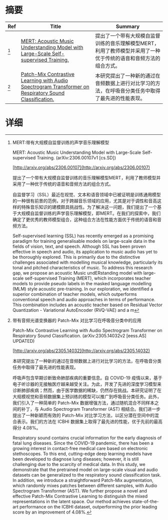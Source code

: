 # 摘要

| Ref | Title | Summary |
| --- | --- | --- |
| [^1] | [MERT: Acoustic Music Understanding Model with Large-Scale Self-supervised Training.](http://arxiv.org/abs/2306.00107) | 提出了一个带有大规模自监督训练的音乐理解模型MERT，利用了教师模型并采用了一种优于传统的语音和音频方法的组合方式。 |
| [^2] | [Patch-Mix Contrastive Learning with Audio Spectrogram Transformer on Respiratory Sound Classification.](http://arxiv.org/abs/2305.14032) | 本研究提出了一种新的通过在音频数据上进行对比学习的方法，在呼吸音分类任务中取得了最先进的性能表现。 |

# 详细

[^1]: MERT:带有大规模自监督训练的声学音乐理解模型

    MERT: Acoustic Music Understanding Model with Large-Scale Self-supervised Training. (arXiv:2306.00107v1 [cs.SD])

    [http://arxiv.org/abs/2306.00107](http://arxiv.org/abs/2306.00107)

    提出了一个带有大规模自监督训练的音乐理解模型MERT，利用了教师模型并采用了一种优于传统的语音和音频方法的组合方式。

    

    自监督学习（SSL）最近在视觉、文本和语音领域中已被证明是训练通用模型的一种很有前景的范例，对于跨越音乐领域的应用，尤其是对于调性和音高这样的特殊音乐知识的建模颇具挑战性。为了解决这一问题，我们提出了一个基于大规模自监督训练的声学音乐理解模型，即MERT。在我们的探索中，我们确定了更优秀的教师模型组合，这种组合方法在性能方面优于传统的语音和音频方法。

    Self-supervised learning (SSL) has recently emerged as a promising paradigm for training generalisable models on large-scale data in the fields of vision, text, and speech. Although SSL has been proven effective in speech and audio, its application to music audio has yet to be thoroughly explored. This is primarily due to the distinctive challenges associated with modelling musical knowledge, particularly its tonal and pitched characteristics of music. To address this research gap, we propose an acoustic Music undERstanding model with large-scale self-supervised Training (MERT), which incorporates teacher models to provide pseudo labels in the masked language modelling (MLM) style acoustic pre-training. In our exploration, we identified a superior combination of teacher models, which outperforms conventional speech and audio approaches in terms of performance. This combination includes an acoustic teacher based on Residual Vector Quantization - Variational AutoEncoder (RVQ-VAE) and a m
    
[^2]: 带有音频光谱变换器的 Patch-Mix 对比学习在呼吸音分类中的应用

    Patch-Mix Contrastive Learning with Audio Spectrogram Transformer on Respiratory Sound Classification. (arXiv:2305.14032v2 [eess.AS] UPDATED)

    [http://arxiv.org/abs/2305.14032](http://arxiv.org/abs/2305.14032)

    本研究提出了一种新的通过在音频数据上进行对比学习的方法，在呼吸音分类任务中取得了最先进的性能表现。

    

    呼吸声包含早期诊断致命肺部疾病的重要信息。自 COVID-19 疫情以来，基于电子听诊器的无接触医疗越来越受关注。为此，开发了先进的深度学习模型来诊断肺部疾病；然而，由于医学数据的稀缺，仍然存在挑战。本研究证明了在大规模视觉和音频数据集上预训练的模型可以推广到呼吸音分类任务。此外，我们引入了一种简单的 Patch-Mix 数据增强方法，通过随机混合不同样本之间的补丁，与 Audio Spectrogram Transformer (AST) 相结合。我们进一步提出了一种新颖而有效的 Patch-Mix 对比学习方法，以区分潜在空间中的混合表示。我们的方法在 ICBHI 数据集上取得了最先进的性能，优于先前的最高得分 4.08%。

    Respiratory sound contains crucial information for the early diagnosis of fatal lung diseases. Since the COVID-19 pandemic, there has been a growing interest in contact-free medical care based on electronic stethoscopes. To this end, cutting-edge deep learning models have been developed to diagnose lung diseases; however, it is still challenging due to the scarcity of medical data. In this study, we demonstrate that the pretrained model on large-scale visual and audio datasets can be generalized to the respiratory sound classification task. In addition, we introduce a straightforward Patch-Mix augmentation, which randomly mixes patches between different samples, with Audio Spectrogram Transformer (AST). We further propose a novel and effective Patch-Mix Contrastive Learning to distinguish the mixed representations in the latent space. Our method achieves state-of-the-art performance on the ICBHI dataset, outperforming the prior leading score by an improvement of 4.08%.
    

